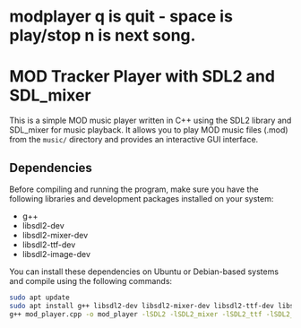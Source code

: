 # modplayer  q is quit - space is play/stop n is next song.

# MOD Tracker Player with SDL2 and SDL_mixer

This is a simple MOD music player written in C++ using the SDL2 library and SDL_mixer for music playback. It allows you to play MOD music files (.mod) from the `music/` directory and provides an interactive GUI interface.

## Dependencies

Before compiling and running the program, make sure you have the following libraries and development packages installed on your system:

- g++
- libsdl2-dev
- libsdl2-mixer-dev
- libsdl2-ttf-dev
- libsdl2-image-dev

You can install these dependencies on Ubuntu or Debian-based systems and compile using the following commands:

```bash
sudo apt update
sudo apt install g++ libsdl2-dev libsdl2-mixer-dev libsdl2-ttf-dev libsdl2-image-dev
g++ mod_player.cpp -o mod_player -lSDL2 -lSDL2_mixer -lSDL2_ttf -lSDL2_image
